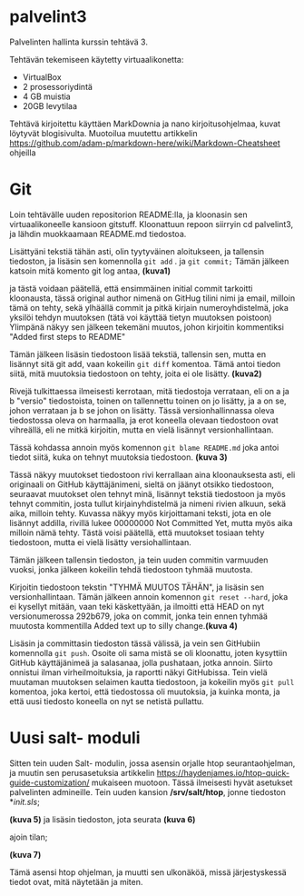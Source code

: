 # palvelint3
Palvelinten hallinta kurssin tehtävä 3.

Tehtävän tekemiseen käytetty virtuaalikonetta:
  * VirtualBox
  * 2 prosessoriydintä
  * 4 GB muistia
  * 20GB levytilaa

Tehtävä kirjoitettu käyttäen MarkDownia ja nano kirjoitusohjelmaa, kuvat löytyvät blogisivulta.
Muotoilua muutettu artikkelin https://github.com/adam-p/markdown-here/wiki/Markdown-Cheatsheet ohjeilla

# Git
Loin tehtävälle uuden repositorion README:lla, ja kloonasin sen virtuaalikoneelle kansioon gitstuff.
Kloonattuun repoon siirryin cd palvelint3, ja lähdin muokkaamaan README.md tiedostoa.

Lisättyäni tekstiä tähän asti, olin tyytyväinen aloitukseen, ja tallensin tiedoston, ja lisäsin sen komennolla `git add` . ja `git commit;`
Tämän jälkeen katsoin mitä komento git log antaa, 
**(kuva1)**

ja tästä voidaan päätellä, että ensimmäinen initial commit tarkoitti kloonausta, tässä original author nimenä on GitHug tilini nimi ja email, milloin tämä on tehty, sekä ylhäällä commit ja pitkä kirjain numeroyhdistelmä, joka yksilöi tehdyn muutoksen (tätä voi käyttää tietyn muutoksen poistoon)
Ylimpänä näkyy sen jälkeen tekemäni muutos, johon kirjoitin kommentiksi "Added first steps to README"

Tämän jälkeen lisäsin tiedostoon lisää tekstiä, tallensin sen, mutta en lisännyt sitä git add, vaan kokeilin `git diff` komentoa.
Tämä antoi tiedon siitä, mitä muutoksia tiedostoon on tehty, joita ei ole lisätty.
**(kuva2)**

Rivejä tulkittaessa ilmeisesti kerrotaan, mitä tiedostoja verrataan, eli on a ja b "versio" tiedostoista, toinen on tallennettu toinen on jo lisätty, ja a on se, johon verrataan ja b se johon on lisätty.
Tässä versionhallinnassa oleva tiedostossa oleva on harmaalla, ja erot koneella olevaan tiedostoon ovat vihreällä, eli ne mitkä kirjoitin, mutta en vielä lisännyt versionhallintaan.

Tässä kohdassa annoin myös komennon `git blame README.md` joka antoi tiedot siitä, kuka on tehnyt muutoksia tiedostoon.
**(kuva 3)**

Tässä näkyy muutokset tiedostoon rivi kerrallaan aina kloonauksesta asti, eli originaali on GitHub käyttäjänimeni, sieltä on jäänyt otsikko tiedostoon, seuraavat muutokset olen tehnyt minä, lisännyt tekstiä tiedostoon ja myös tehnyt commitin, josta tullut kirjainyhdistelmä ja nimeni rivien alkuun, sekä aika, milloin tehty.
Kuvassa näkyy myös kirjoittamani teksti, jota en ole lisännyt addilla, rivillä lukee 00000000 Not Committed Yet, mutta myös aika milloin nämä tehty. Tästä voisi päätellä, että muutokset tosiaan tehty tiedostoon, mutta ei vielä lisätty versiohallintaan.

Tämän jälkeen tallensin tiedoston, ja tein uuden commitin varmuuden vuoksi, jonka jälkeen kokeilin tehdä tiedostoon tyhmää muutosta.

Kirjoitin tiedostoon tekstin "TYHMÄ MUUTOS TÄHÄN", ja lisäsin sen versionhallintaan. Tämän jälkeen annoin komennon `git reset --hard`, joka ei kysellyt mitään, vaan teki käskettyään, ja ilmoitti että HEAD on nyt versionumerossa 292b679, joka on commit, jonka tein ennen tyhmää muutosta kommentilla Added text up to silly change.**(kuva 4)**

Lisäsin ja committasin tiedoston tässä välissä, ja vein sen GitHubiin komennolla `git push`. Osoite oli sama mistä se oli kloonattu, joten kysyttiin GitHub käyttäjänimeä ja salasanaa, jolla pushataan, jotka annoin. Siirto onnistui ilman virheilmoituksia, ja raportti näkyi GitHubissa.
Tein vielä muutaman muutoksen selaimen kautta tiedostoon, ja kokeilin myös `git pull` komentoa, joka kertoi, että tiedostossa oli muutoksia, ja kuinka monta, ja että uusi tiedosto koneella on nyt se netistä pullattu.

# Uusi salt- moduli

Sitten tein uuden Salt- modulin, jossa asensin orjalle htop seurantaohjelman, ja muutin sen perusasetuksia artikkelin https://haydenjames.io/htop-quick-guide-customization/ mukaiseen muotoon.
Tässä ilmeisesti hyvät asetukset palvelinten admineille. Tein uuden kansion **/srv/salt/htop**, jonne tiedoston **init.sls*;

**(kuva 5)** ja lisäsin tiedoston, jota seurata **(kuva 6)**

ajoin tilan;

**(kuva 7)**

Tämä asensi htop ohjelman, ja muutti sen ulkonäköä, missä järjestyskessä tiedot ovat, mitä näytetään ja miten.


